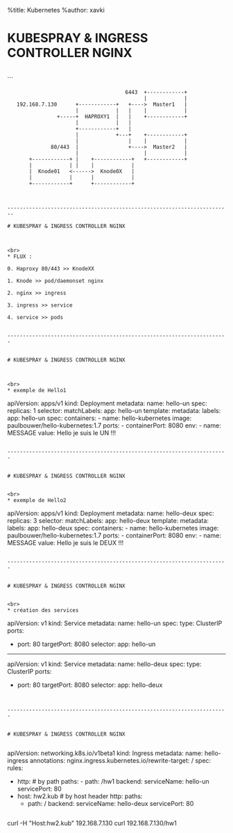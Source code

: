 %title: Kubernetes 
%author: xavki


# KUBESPRAY & INGRESS CONTROLLER NGINX


<br>
```

                                          6443  +------------+
                                                |            |
       192.168.7.130      +------------+   +---->  Master1   |
                          |            |   |    |            |
                    +-----+  HAPROXY1  |   |    +------------+
                          |            |   |
                          +------------+   |
                          |            +---+    +------------+
                          |                |    |            |
                  80/443  |                +---->  Master2   |
                          |                     |            |
           +------------+ |    +------------+   +------------+
           |            | |    |            |
           |  Knode01   <------>  Knode0X   |
           |            |      |            |
           +------------+      +------------+
```


------------------------------------------------------------------------

# KUBESPRAY & INGRESS CONTROLLER NGINX



<br>
* FLUX :

0. Haproxy 80/443 >> KnodeXX

1. Knode >> pod/daemonset nginx

2. nginx >> ingress

3. ingress >> service

4. service >> pods


-----------------------------------------------------------------------


# KUBESPRAY & INGRESS CONTROLLER NGINX



<br>
* exemple de Hello1

```
apiVersion: apps/v1
kind: Deployment
metadata:
  name: hello-un
spec:
  replicas: 1
  selector:
    matchLabels:
      app: hello-un
  template:
    metadata:
      labels:
        app: hello-un
    spec:
      containers:
      - name: hello-kubernetes
        image: paulbouwer/hello-kubernetes:1.7
        ports:
        - containerPort: 8080
        env:
        - name: MESSAGE
          value: Hello je suis le UN !!!

```

-----------------------------------------------------------------------


# KUBESPRAY & INGRESS CONTROLLER NGINX


<br>
* exemple de Hello2

```
apiVersion: apps/v1
kind: Deployment
metadata:
  name: hello-deux
spec:
  replicas: 3
  selector:
    matchLabels:
      app: hello-deux
  template:
    metadata:
      labels:
        app: hello-deux
    spec:
      containers:
      - name: hello-kubernetes
        image: paulbouwer/hello-kubernetes:1.7
        ports:
        - containerPort: 8080
        env:
        - name: MESSAGE
          value: Hello je suis le DEUX !!!

```

-----------------------------------------------------------------------


# KUBESPRAY & INGRESS CONTROLLER NGINX


<br>
* création des services

```
apiVersion: v1
kind: Service
metadata:
  name: hello-un
spec:
  type: ClusterIP
  ports:
  - port: 80
    targetPort: 8080
  selector:
    app: hello-un
---
apiVersion: v1
kind: Service
metadata:
  name: hello-deux
spec:
  type: ClusterIP
  ports:
  - port: 80
    targetPort: 8080
  selector:
    app: hello-deux
```


-----------------------------------------------------------------------


# KUBESPRAY & INGRESS CONTROLLER NGINX


```
apiVersion: networking.k8s.io/v1beta1
kind: Ingress
metadata:
  name: hello-ingress
  annotations:
    nginx.ingress.kubernetes.io/rewrite-target: /
spec:
  rules:
  - http:  # by path
      paths:
        - path: /hw1
          backend:
            serviceName: hello-un
            servicePort: 80
  - host: hw2.kub # by host header
    http:
      paths:
      - path: /
        backend:
          serviceName: hello-deux
          servicePort: 80
```

```
curl -H "Host:hw2.kub" 192.168.7.130
curl 192.168.7.130/hw1
```


